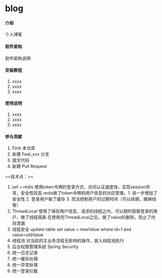 # blog

#### 介绍
个人博客

#### 软件架构
软件架构说明


#### 安装教程

1.  xxxx
2.  xxxx
3.  xxxx

#### 使用说明

1.  xxxx
2.  xxxx
3.  xxxx

#### 参与贡献

1.  Fork 本仓库
2.  新建 Feat_xxx 分支
3.  提交代码
4.  新建 Pull Request

==技术点：==
1. jwt + redis
  使用token令牌的登录方式，访问认证速度快，实现session共享，安全性较高
  redis做了token令牌和用户信息的对应管理。1. 进一步增加了安全性 2. 登录用户做了缓存 3. 灵活控制用户的过期时间（可以续期，踢掉线等）
2. ThreadLocal 使用了保存用户信息，请求的线程之内，可以随时获取登录的用户，做了线程隔离
  在使用完ThreadLocal之后，做了value的删除，防止了内存泄漏
3. 线程安全 update table set value = newValue where id=1 and value=oldValue
4. 线程池 对当前的主业务流程无影响的操作，放入线程池执行
5. 后台权限管理系统 Spring Security
6. 统一日志记录
7. 统一缓存处理
8. 统一异常处理
9. 统一登录拦截
